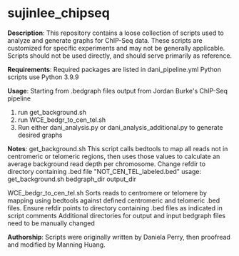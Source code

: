 # sujinlee_chipseq

**Description**:
  This repository contains a loose collection of scripts used to analyze and generate graphs for ChIP-Seq data.
  These scripts are customized for specific experiments and may not be generally applicable.
  Scripts should not be used directly, and should serve primarily as reference.

**Requirements**:
  Required packages are listed in dani_pipeline.yml
  Python scripts use Python 3.9.9

**Usage**:
  Starting from .bedgraph files output from Jordan Burke's ChIP-Seq pipeline
  1. run get_background.sh
  2. run WCE_bedgr_to_cen_tel.sh
  3. Run either dani_analysis.py or dani_analysis_additional.py to generate desired graphs

**Notes**:
  get_background.sh
    This script calls bedtools to map all reads not in centromeric or telomeric regions, then uses those values to calculate an average background read depth per chromosome.
    Change refdir to directory containing .bed file "NOT_CEN_TEL_labeled.bed"
    usage: get_background.sh bedgraph_dir output_dir

  WCE_bedgr_to_cen_tel.sh
    Sorts reads to centromere or telomere by mapping using bedtools against defined centromeric and telomeric .bed files.
    Ensure refdir points to directory containing .bed files as indicated in script comments
    Additional directories for output and input bedgraph files need to be manually changed

**Authorship**:
  Scripts were originally written by Daniela Perry, then proofread and modified by Manning Huang. 
